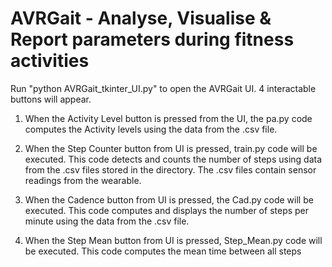 # AVRGait - Analyse, Visualise & Report parameters during fitness activities

Run "python AVRGait_tkinter_UI.py" to open the AVRGait UI. 4 interactable buttons will appear.

1. When the Activity Level button is pressed from the UI, the pa.py code computes the Activity levels using the data from the .csv file.

2. When the Step Counter button from UI is pressed, train.py code will be executed. This code detects and counts the number of steps using data from the .csv files stored in the directory. The .csv files contain sensor readings from the wearable.

3. When the Cadence button from UI is pressed, the Cad.py code will be executed. This code computes and displays the number of steps per minute using the data from the .csv file.

4. When the Step Mean button from UI is pressed, Step_Mean.py code will be executed. This code computes the mean time between all steps
